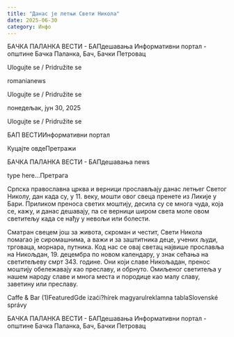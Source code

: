 ```yaml
---
title: "Данас је летњи Свети Никола"
date: 2025-06-30
category: Инфо
---
```


БАЧКА ПАЛАНКА ВЕСТИ - БАПдешавања Информативни портал - општине Бачка Паланка, Бач, Бачки Петровац

Ulogujte se / Pridružite se

romanianews

Ulogujte se / Pridružite se

понедељак, јун 30, 2025

Ulogujte se / Pridružite se

БАП ВЕСТИИнформативни портал

Куцајте овдеПретражи

БАЧКА ПАЛАНКА ВЕСТИ - БАПдешавања news

type here...Претрага

Српска православна црква и верници прослављају данас летњег Светог Николу, дан када су, у 11. веку, мошти овог свеца пренете из Ликије у Бари.
Приликом преноса светих моштију, десила су се многа чуда, која се, кажу, и данас дешавају, па се верници широм света моле овом светитељу када се нађу у невољи или болести.

Сматран свецем још за живота, скроман и честит, Свети Никола помагао је сиромашнима, а важи и за заштитника деце, учених људи, трговаца, морнара, путника.
Код нас се овај светац највише прославља на Никољдан, 19. децембра по новом календару, у знак сећања на светитељеву смрт 343. године. Они који славе Никољадан, пренос моштију обележавају као преславу, и обрнуто. Омиљеног светитеља у нашем народу славе и многа места и породице као малу славу, заветину или преславу.

Caffe & Bar (1)FeaturedGde izaći?hírek magyarulreklamna tablaSlovenské správy

БАЧКА ПАЛАНКА ВЕСТИ - БАПдешавања Информативни портал - општине Бачка Паланка, Бач, Бачки Петровац
